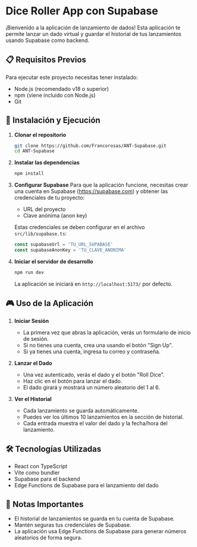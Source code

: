# Dice Roller App con Supabase

¡Bienvenido a la aplicación de lanzamiento de dados! Esta aplicación te permite lanzar un dado virtual y guardar el historial de tus lanzamientos usando Supabase como backend.

## 📋 Requisitos Previos

Para ejecutar este proyecto necesitas tener instalado:

- Node.js (recomendado v18 o superior)
- npm (viene incluido con Node.js)
- Git

## 🚀 Instalación y Ejecución

1. **Clonar el repositorio**
   ```bash
   git clone https://github.com/Francorosas/ANT-Supabase.git
   cd ANT-Supabase
   ```

2. **Instalar las dependencias**
   ```bash
   npm install
   ```

3. **Configurar Supabase**
   Para que la aplicación funcione, necesitas crear una cuenta en Supabase (https://supabase.com) y obtener las credenciales de tu proyecto:
   - URL del proyecto
   - Clave anónima (anon key)

   Estas credenciales se deben configurar en el archivo `src/lib/supabase.ts`:
   ```typescript
   const supabaseUrl = 'TU_URL_SUPABASE'
   const supabaseAnonKey = 'TU_CLAVE_ANONIMA'
   ```

4. **Iniciar el servidor de desarrollo**
   ```bash
   npm run dev
   ```

   La aplicación se iniciará en `http://localhost:5173/` por defecto.

## 🎮 Uso de la Aplicación

1. **Iniciar Sesión**
   - La primera vez que abras la aplicación, verás un formulario de inicio de sesión.
   - Si no tienes una cuenta, crea una usando el botón "Sign Up".
   - Si ya tienes una cuenta, ingresa tu correo y contraseña.

2. **Lanzar el Dado**
   - Una vez autenticado, verás el dado y el botón "Roll Dice".
   - Haz clic en el botón para lanzar el dado.
   - El dado girará y mostrará un número aleatorio del 1 al 6.

3. **Ver el Historial**
   - Cada lanzamiento se guarda automáticamente.
   - Puedes ver los últimos 10 lanzamientos en la sección de historial.
   - Cada entrada muestra el valor del dado y la fecha/hora del lanzamiento.

## 🛠️ Tecnologías Utilizadas

- React con TypeScript
- Vite como bundler
- Supabase para el backend
- Edge Functions de Supabase para el lanzamiento del dado

## 📝 Notas Importantes

- El historial de lanzamientos se guarda en tu cuenta de Supabase.
- Mantén seguras tus credenciales de Supabase.
- La aplicación usa Edge Functions de Supabase para generar números aleatorios de forma segura.